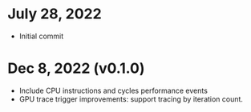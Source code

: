 # July 28, 2022
* Initial commit
# Dec 8, 2022 (v0.1.0)
- Include CPU instructions and cycles performance events
- GPU trace trigger improvements: support tracing by iteration count.
